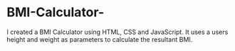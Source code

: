 # BMI-Calculator-
I created a BMI Calculator using HTML, CSS and JavaScript. It uses a users height and weight as parameters to calculate the resultant BMI. 
